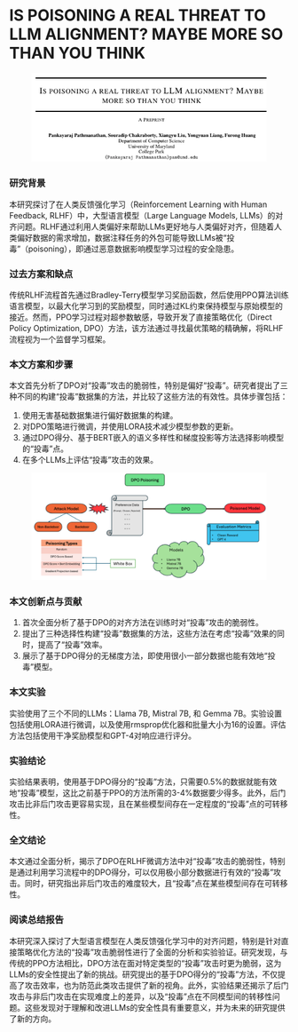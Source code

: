 # IS POISONING A REAL THREAT TO LLM ALIGNMENT? MAYBE MORE SO THAN YOU THINK

<figure><img src="../.gitbook/assets/image (9) (1) (1) (1).png" alt=""><figcaption></figcaption></figure>

### 研究背景

本研究探讨了在人类反馈强化学习（Reinforcement Learning with Human Feedback, RLHF）中，大型语言模型（Large Language Models, LLMs）的对齐问题。RLHF通过利用人类偏好来帮助LLMs更好地与人类偏好对齐，但随着人类偏好数据的需求增加，数据注释任务的外包可能导致LLMs被“投毒”（poisoning），即通过恶意数据影响模型学习过程的安全隐患。

### 过去方案和缺点

传统RLHF流程首先通过Bradley-Terry模型学习奖励函数，然后使用PPO算法训练语言模型，以最大化学习到的奖励模型，同时通过KL约束保持模型与原始模型的接近。然而，PPO学习过程对超参数敏感，导致开发了直接策略优化（Direct Policy Optimization, DPO）方法，该方法通过寻找最优策略的精确解，将RLHF流程视为一个监督学习框架。

### 本文方案和步骤

本文首先分析了DPO对“投毒”攻击的脆弱性，特别是偏好“投毒”。研究者提出了三种不同的构建“投毒”数据集的方法，并比较了这些方法的有效性。具体步骤包括：

1. 使用无害基础数据集进行偏好数据集的构建。
2. 对DPO策略进行微调，并使用LORA技术减少模型参数的更新。
3. 通过DPO得分、基于BERT嵌入的语义多样性和梯度投影等方法选择影响模型的“投毒”点。
4. 在多个LLMs上评估“投毒”攻击的效果。



<figure><img src="../.gitbook/assets/image (285).png" alt=""><figcaption></figcaption></figure>

### 本文创新点与贡献

1. 首次全面分析了基于DPO的对齐方法在训练时对“投毒”攻击的脆弱性。
2. 提出了三种选择性构建“投毒”数据集的方法，这些方法在考虑“投毒”效果的同时，提高了“投毒”效率。
3. 展示了基于DPO得分的无梯度方法，即使用很小一部分数据也能有效地“投毒”模型。

### 本文实验

实验使用了三个不同的LLMs：Llama 7B, Mistral 7B, 和 Gemma 7B。实验设置包括使用LORA进行微调，以及使用rmsprop优化器和批量大小为16的设置。评估方法包括使用干净奖励模型和GPT-4对响应进行评分。

### 实验结论

实验结果表明，使用基于DPO得分的“投毒”方法，只需要0.5%的数据就能有效地“投毒”模型，这比之前基于PPO的方法所需的3-4%数据要少得多。此外，后门攻击比非后门攻击更容易实现，且在某些模型间存在一定程度的“投毒”点的可转移性。

### 全文结论

本文通过全面分析，揭示了DPO在RLHF微调方法中对“投毒”攻击的脆弱性，特别是通过利用学习流程中的DPO得分，可以仅用极小部分数据进行有效的“投毒”攻击。同时，研究指出非后门攻击的难度较大，且“投毒”点在某些模型间存在可转移性。

### 阅读总结报告

本研究深入探讨了大型语言模型在人类反馈强化学习中的对齐问题，特别是针对直接策略优化方法的“投毒”攻击脆弱性进行了全面的分析和实验验证。研究发现，与传统的PPO方法相比，DPO方法在面对特定类型的“投毒”攻击时更为脆弱，这为LLMs的安全性提出了新的挑战。研究提出的基于DPO得分的“投毒”方法，不仅提高了攻击效率，也为防范此类攻击提供了新的视角。此外，实验结果还揭示了后门攻击与非后门攻击在实现难度上的差异，以及“投毒”点在不同模型间的转移性问题。这些发现对于理解和改进LLMs的安全性具有重要意义，并为未来的研究提供了新的方向。

